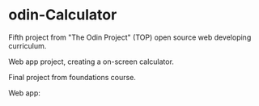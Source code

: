 # odin-Calculator

Fifth project from "The Odin Project" (TOP) open source web developing curriculum. 

Web app project, creating a on-screen calculator. 

Final project from foundations course. 

Web app:
